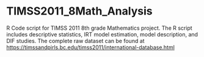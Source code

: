 # TIMSS2011_8Math_Analysis
R Code script for TIMSS 2011 8th grade Mathematics project.
The R script includes descriptive statistics, IRT model estimation, model description, and DIF studies. The complete raw dataset can be found at https://timssandpirls.bc.edu/timss2011/international-database.html
